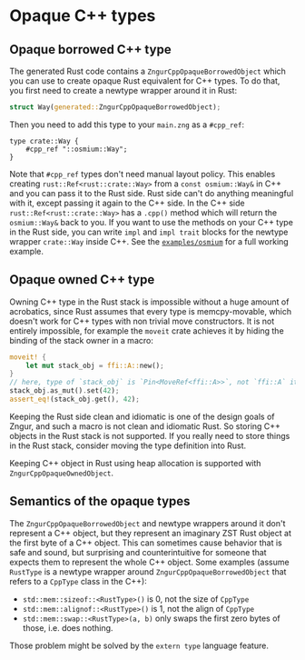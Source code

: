 # Opaque C++ types

## Opaque borrowed C++ type

The generated Rust code contains a `ZngurCppOpaqueBorrowedObject` which you can use to create opaque Rust equivalent for C++ types. To do
that, you first need to create a newtype wrapper around it in Rust:

```Rust
struct Way(generated::ZngurCppOpaqueBorrowedObject);
```

Then you need to add this type to your `main.zng` as a `#cpp_ref`:

```
type crate::Way {
    #cpp_ref "::osmium::Way";
}
```

Note that `#cpp_ref` types don't need manual layout policy. This enables creating `rust::Ref<rust::crate::Way>` from a `const osmium::Way&` in C++ and
you can pass it to the Rust side. Rust side can't do anything meaningful with it, except passing it again to the C++ side. In the C++
side `rust::Ref<rust::crate::Way>` has a `.cpp()` method which will return the `osmium::Way&` back to you. If you want to use the methods on
your C++ type in the Rust side, you can write `impl` and `impl trait` blocks for the newtype wrapper `crate::Way` inside C++. See
the [`examples/osmium`](https://github.com/HKalbasi/zngur/blob/main/examples/osmium) for a full working example.

## Opaque owned C++ type

Owning C++ type in the Rust stack is impossible without a huge amount of acrobatics, since Rust assumes that every type is memcpy-movable, which doesn't
work for C++ types with non trivial move constructors. It is not entirely impossible, for example the `moveit` crate achieves it by hiding the binding
of the stack owner in a macro:

```Rust
moveit! {
    let mut stack_obj = ffi::A::new();
}
// here, type of `stack_obj` is `Pin<MoveRef<ffi::A>>`, not `ffi::A` itself.
stack_obj.as_mut().set(42);
assert_eq!(stack_obj.get(), 42);
```

Keeping the Rust side clean and idiomatic is one of the design goals of Zngur, and such a macro is not clean and idiomatic Rust. So storing C++
objects in the Rust stack is not supported. If you really need to store things in the Rust stack, consider moving the type definition into Rust.

Keeping C++ object in Rust using heap allocation is supported with `ZngurCppOpaqueOwnedObject`.

## Semantics of the opaque types

The `ZngurCppOpaqueBorrowedObject` and newtype wrappers around it don't represent a C++ object, but they represent an imaginary ZST Rust object at the first
byte of a C++ object. This can sometimes cause behavior that is safe and sound, but surprising and counterintuitive for someone that expects them
to represent the whole C++ object. Some examples (assume `RustType` is a newtype wrapper around `ZngurCppOpaqueBorrowedObject` that refers to a
`CppType` class in the C++):

- `std::mem::sizeof::<RustType>()` is 0, not the size of `CppType`
- `std::mem::alignof::<RustType>()` is 1, not the align of `CppType`
- `std::mem::swap::<RustType>(a, b)` only swaps the first zero bytes of those, i.e. does nothing.

Those problem might be solved by the `extern type` language feature.
